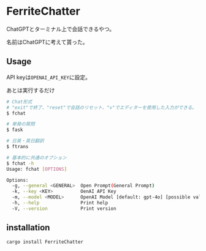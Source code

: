 # FerriteChatter

ChatGPTとターミナル上で会話できるやつ。

名前はChatGPTに考えて貰った。

## Usage
API keyは`OPENAI_API_KEY`に設定。

あとは実行するだけ

```bash
# Chat形式
# "exit"で終了、"reset"で会話のリセット、"v"でエディターを使用した入力ができる。
$ fchat

# 単発の質問
$ fask

# 日英・英日翻訳
$ ftrans

# 基本的に共通のオプション
$ fchat -h
Usage: fchat [OPTIONS]

Options:
  -g, --general <GENERAL>  Open Prompt(General Prompt)
  -k, --key <KEY>          OenAI API Key
  -m, --model <MODEL>      OpenAI Model [default: gpt-4o] [possible values: gpt-4, gpt-4o, gpt-4-0314, gpt-4-0613, gpt-4-32k, gpt-4-32k-0613, gpt-4-1106-preview, gpt-3.5-turbo, gpt-3.5-turbo-16k, gpt-3.5-turbo-0301, gpt-3.5-turbo-0613, gpt-3.5-turbo-0613, gpt-3.5-turbo-16k-0613]
  -h, --help               Print help
  -V, --version            Print version
```

## installation

```bash
cargo install FerriteChatter
```
